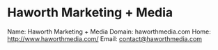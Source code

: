 
# Haworth Marketing + Media

Name: Haworth Marketing + Media
Domain: haworthmedia.com
Home: http://www.haworthmedia.com/
Email: contact@haworthmedia.com
